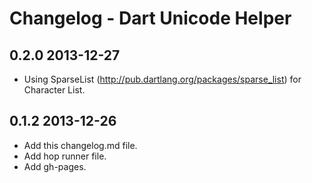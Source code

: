 # Changelog - Dart Unicode Helper

## 0.2.0 2013-12-27

* Using SparseList (http://pub.dartlang.org/packages/sparse_list) for Character List.

## 0.1.2 2013-12-26

* Add this changelog.md file.
* Add hop runner file.
* Add gh-pages.


